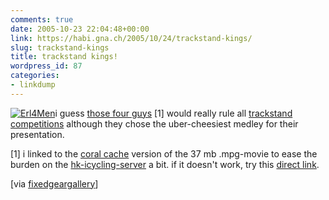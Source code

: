 ```yaml
---
comments: true
date: 2005-10-23 22:04:48+00:00
link: https://habi.gna.ch/2005/10/24/trackstand-kings/
slug: trackstand-kings
title: trackstand kings!
wordpress_id: 87
categories:
- linkdump
---
```



[![Erl4Men](https://habi.gna.ch/blog/images/erl4men-tm.jpg)](https://habi.gna.ch/blog/images/erl4men.jpg)i guess [those four guys](http://www.hk-icycling.net.nyud.net:8090/movie/erl4men.mpg) [1] would really rule all [trackstand](https://en.wikipedia.org/wiki/Track_stand) [competitions](https://flickr.com/photos/tags/trackstand/) although they chose the uber-cheesiest medley for their presentation.



[1] i linked to the [coral cache](http://www.coralcdn.org/) version of the 37 mb .mpg-movie to ease the burden on the [hk-icycling-server](http://www.hk-icycling.net/) a bit. if it doesn't work, try this [direct link](http://www.hk-icycling.net/movie/erl4men.mpg).



[via [fixedgeargallery](http://www.fixedgeargallery.com/)]

